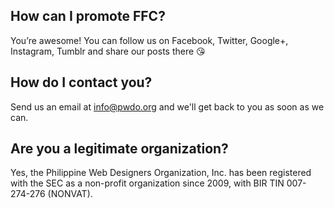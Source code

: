 ## How can I promote FFC?

You’re awesome! You can follow us on Facebook, Twitter, Google+, Instagram, Tumblr and share our posts there 😘

## How do I contact you?

Send us an email at info@pwdo.org and we'll get back to you as soon as we can.

## Are you a legitimate organization?

Yes, the Philippine Web Designers Organization, Inc. has been registered with the SEC as a non-profit organization since 2009, with BIR TIN 007-274-276 (NONVAT).